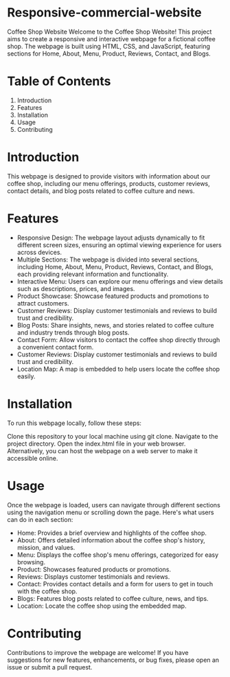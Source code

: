 # Responsive-commercial-website
Coffee Shop Website
Welcome to the Coffee Shop Website! This project aims to create a responsive and interactive webpage for a fictional coffee shop. The webpage is built using HTML, CSS, and JavaScript, featuring sections for Home, About, Menu, Product, Reviews, Contact, and Blogs.

# Table of Contents
<ol>
  <li>
    Introduction
  </li>
  <li>
    Features
  </li>
  <li>
    Installation
  </li>
  <li>
    Usage
  </li>
  <li>Contributing</li>
</ol>

# Introduction
This webpage is designed to provide visitors with information about our coffee shop, including our menu offerings, products, customer reviews, contact details, and blog posts related to coffee culture and news.

# Features
<ul>
  <li>
    Responsive Design: The webpage layout adjusts dynamically to fit different screen sizes, ensuring an optimal viewing experience for users across devices.
  </li>
  <li>
    Multiple Sections: The webpage is divided into several sections, including Home, About, Menu, Product, Reviews, Contact, and Blogs, each providing relevant information and functionality.
  </li>
  <li>
    Interactive Menu: Users can explore our menu offerings and view details such as descriptions, prices, and images.
  </li>
  <li>
    Product Showcase: Showcase featured products and promotions to attract customers.
  </li>
  <li>
    Customer Reviews: Display customer testimonials and reviews to build trust and credibility.
  </li>
  <li>
    Blog Posts: Share insights, news, and stories related to coffee culture and industry trends through blog posts.
  </li>
  <li>
    Contact Form: Allow visitors to contact the coffee shop directly through a convenient contact form.
  </li>
  <li>
    Customer Reviews: Display customer testimonials and reviews to build trust and credibility.
  </li>
  <li>
    Location Map: A map is embedded to help users locate the coffee shop easily.
  </li>
</ul>

# Installation
To run this webpage locally, follow these steps:

Clone this repository to your local machine using git clone.
Navigate to the project directory.
Open the index.html file in your web browser.
Alternatively, you can host the webpage on a web server to make it accessible online.

# Usage
Once the webpage is loaded, users can navigate through different sections using the navigation menu or scrolling down the page. Here's what users can do in each section:
<ul>
  <li>
    Home: Provides a brief overview and highlights of the coffee shop.
  </li>
  <li>
    About: Offers detailed information about the coffee shop's history, mission, and values.
  </li>
  <li>
    Menu: Displays the coffee shop's menu offerings, categorized for easy browsing.
  </li>
  <li>
    Product: Showcases featured products or promotions.
  </li>
  <li>
    Reviews: Displays customer testimonials and reviews.
  </li>
  <li>
    Contact: Provides contact details and a form for users to get in touch with the coffee shop.
  </li>
  <li>
    Blogs: Features blog posts related to coffee culture, news, and tips.
  </li>
  <li>
    Location:  Locate the coffee shop using the embedded map.
  </li>
</ul>

# Contributing
Contributions to improve the webpage are welcome! If you have suggestions for new features, enhancements, or bug fixes, please open an issue or submit a pull request.

